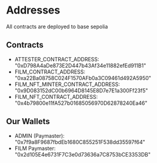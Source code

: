 # Addresses

All contracts are deployed to base sepolia


## Contracts
- ATTESTER_CONTRACT_ADDRESS: "0xD798A4aDe873E2D447b43Af34e11882efEd911B1"
- FILM_CONTRACT_ADDRESS: "0xa22Ba08758C024F1570AFb0a3C09461d492A5950"
- FILM_NFT_MINTER_CONTRACT_ADDRESS: "0x9D083152dC00b6964D8145E8D7e7E1a300Ff23f5"
- FILM_NFT_CONTRACT_ADDRESS: "0x4b79800e11fA527b01685056970D62878240Ea46"

## Our Wallets

- ADMIN (Paymaster): "0x7f9a8F9687fbdEb1680C855251F538dd35597f64"
- FILM Paymaster: "0x2d105E4e6731F7C3e0d73636a7C8753bCE3353DB"
